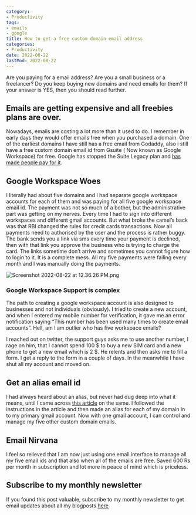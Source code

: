 ```yaml
---
category:
- Productivity
tags:
- emails
- google
title: How to get a free custom domain email address
categories:
- Productivity
date: 2022-08-22
lastMod: 2022-08-22
---
```

Are you paying for a email address? Are you a small business or a freelancer? Do you keep buying new domains and need emails for them?  If your answer is YES, then you should read further.

## Emails are getting expensive and all freebies plans are over.
Nowadays, emails are costing a lot more than it used to do. I remember in early days they would offer emails free when you purchased a domain. One of the earliest domains I have still has a free email from Godaddy, also i still have a free custom domain email id from Gsuite ( Now known as Google Workspace) for free. Google has stopped the Suite Legacy plan and [has made people pay for it](https://support.google.com/a/answer/60217?product_name=UnuFlow&visit_id=637967487199948467-450874955&rd=1&src=supportwidget0).

## Google Workspace Woes

I literally had about five domains and I had separate google workspace accounts for each of them and was paying for all five google workspace email id. The payment was not so much of a bother, but the administrative part was getting on my nerves. Every time I had to sign into different workspaces and different gmail accounts. But what broke the camel’s back was that RBI changed the rules for credit cards transactions. Now all payments need to authorised by the user and the process is rather buggy. The bank sends you a link via sms every time your payment is declined, then with that link you approve the business who is trying to charge the card. The links sometime don’t arrive and sometimes you cannot figure how to login to it. It is a complete mess. All my five payments were failing every month and I was manually doing the payments.

![Screenshot 2022-08-22 at 12.36.26 PM.png](/assets/screenshot_2022-08-22_at_12.36.26_pm_1661152071895_0.png)

### Google Workspace Support is complex
The path to creating a google workspace account is also designed to businesses and not individuals (obviously). I tried to create a new account, and when I entered my mobile number for verification, it gave me an error notification saying “This number has been used many times to create email accounts”. Hell, am I am outlier who has five workspace emails?

I reached out on twitter, the support guys asks me to use another number, I rage on him, that I cannot spend 100 $ to buy a new SIM card and a new phone to get a new email which is 2 $. He relents and then asks me to fill a form. I get a reply to the form in a couple of days. In the meanwhile I have shut all my account and moved on.

## Get an alias email id
I had always heard about an alias, but never had dug deep into what it means, until I came across [this article](https://medium.com/@artpi/how-to-set-up-a-gmail-custom-domain-for-free-50fd73bc451d) on the same. I followed the instructions in the article and then made an alias for each of my domain in to my primary gmail account. Now with one gmail account, I can control and manage my five other custom domain emails.

## Email Nirvana
I feel so relieved that I am now just using one email interface to manage all my five email ids and that also when all of the emails are free. Saved 600 Rs per month in subscription and lot more in peace of mind which is priceless.

## Subscribe to my monthly newsletter

If you found this post valuable, subscribe to my monthly newsletter to get email updates about all my blogposts [here](https://www.getrevue.co/profile/manojnayak)
